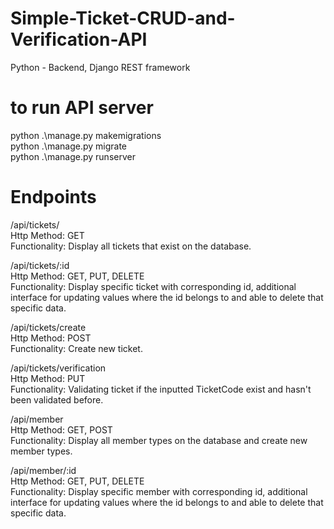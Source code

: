 ﻿# Simple-Ticket-CRUD-and-Verification-API
 
Python - Backend, Django REST framework

# to run API server
python .\manage.py makemigrations   
python .\manage.py migrate    
python .\manage.py runserver     

# Endpoints
/api/tickets/  
Http Method: GET  
Functionality: Display all tickets that exist on the database.  
  
/api/tickets/:id  
Http Method: GET, PUT, DELETE  
Functionality: Display specific ticket with corresponding id, additional interface for updating values where the id belongs to and able to delete that specific data.  

/api/tickets/create  
Http Method: POST  
Functionality: Create new ticket.  
  
/api/tickets/verification  
Http Method: PUT  
Functionality: Validating ticket if the inputted TicketCode exist and hasn't been validated before.  
  
/api/member  
Http Method: GET, POST  
Functionality: Display all member types on the database and create new member types.  
  
/api/member/:id  
Http Method: GET, PUT, DELETE  
Functionality: Display specific member with corresponding id, additional interface for updating values where the id belongs to and able to delete that specific data.  
